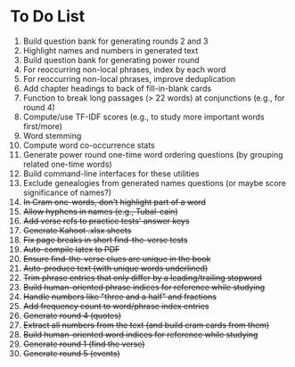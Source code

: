 # To Do List

1. Build question bank for generating rounds 2 and 3
2. Highlight names and numbers in generated text
3. Build question bank for generating power round
4. For reoccurring non-local phrases, index by each word
5. For reoccurring non-local phrases, improve deduplication
6. Add chapter headings to back of fill-in-blank cards
7. Function to break long passages (> 22 words) at conjunctions (e.g., for round 4)
8. Compute/use TF-IDF scores (e.g., to study more important words first/more)
9. Word stemming
10. Compute word co-occurrence stats
11. Generate power round one-time word ordering questions (by grouping related one-time words)
12. Build command-line interfaces for these utilities
13. Exclude genealogies from generated names questions (or maybe score significance of names?)
14. ~~In Cram one-words, don't highlight part of a word~~
15. ~~Allow hyphens in names (e.g., Tubal-cain)~~
16. ~~Add verse refs to practice tests' answer keys~~
17. ~~Generate Kahoot .xlsx sheets~~
18. ~~Fix page breaks in short find-the-verse tests~~
19. ~~Auto-compile latex to PDF~~
20. ~~Ensure find-the-verse clues are unique in the book~~
21. ~~Auto-produce text (with unique words underlined)~~
22. ~~Trim phrase entries that only differ by a leading/trailing stopword~~
23. ~~Build human-oriented phrase indices for reference while studying~~
24. ~~Handle numbers like "three and a half" and fractions~~
25. ~~Add frequency count to word/phrase index entries~~ 
26. ~~Generate round 4 (quotes)~~
27. ~~Extract all numbers from the text (and build cram cards from them)~~
28. ~~Build human-oriented word indices for reference while studying~~
29. ~~Generate round 1 (find the verse)~~
30. ~~Generate round 5 (events)~~

